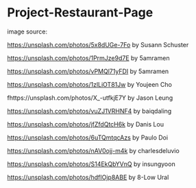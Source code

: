 # Project-Restaurant-Page

image source:

https://unsplash.com/photos/5x8dUGe-7Fo by Susann Schuster

https://unsplash.com/photos/1PrmJze9d7E by 5amramen

https://unsplash.com/photos/vPMQl71yFDI by 5amramen

https://unsplash.com/photos/1zlLiOT81Jw by Youjeen Cho

fhttps://unsplash.com/photos/X_-utfkjE7Y by Jason Leung

https://unsplash.com/photos/vuZJ1VRHNF4 by baiqdaling

https://unsplash.com/photos/jfZfdQtcH6k by Danis Lou

https://unsplash.com/photos/6uTQmtqcAzs by Paulo Doi

https://unsplash.com/photos/nAV0ojj-m4k by charlesdeluvio

https://unsplash.com/photos/S14EkQbYVnQ by insungyoon

https://unsplash.com/photos/hdfIOjp8ABE by 8-Low Ural
